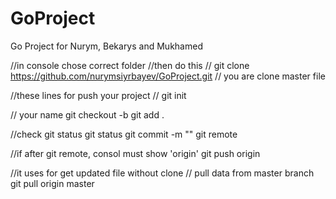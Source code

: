 # GoProject
Go Project for Nurym, Bekarys and Mukhamed

//in console chose correct folder
//then do this
//
git clone https://github.com/nurymsiyrbayev/GoProject.git
// you are clone master file

//these lines for push your project
//
git init

// <NEW-BRANCH-NAME> your name
git checkout -b <NEW-BRANCH-NAME>
git add .

//check git status 
git status 
git commit -m "<COMMENT-OR-MESSAGE>"
git remote

//if after git remote, consol must show 'origin'
git push origin <YOUR-BRANCH-NAME>

//it uses for get updated file without clone
// pull data from master branch
git pull origin master
